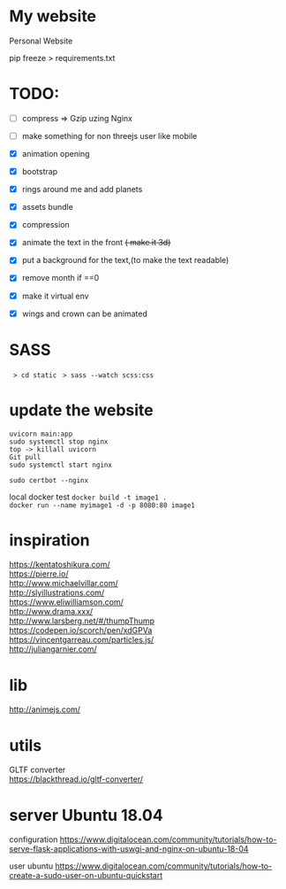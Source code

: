 My website
==========

Personal Website  

pip freeze > requirements.txt

TODO:
=====

 - [ ] compress => Gzip  uzing Nginx
 - [ ] make something for non threejs user like mobile
 - [x] animation opening
 - [x] bootstrap
 - [x] rings around me and add planets
 - [x] assets bundle
 - [x] compression
 - [x] animate the text in the front ~~( make it 3d)~~
 - [x] put a background for the text,(to make the text readable)
 - [x] remove month if ==0
 - [x] make it virtual env
 - [x] wings and crown can be animated


SASS
====
` > cd static`
` > sass --watch scss:css`

update the website
==================

`uvicorn main:app`   
`sudo systemctl stop nginx`  
`top -> killall uvicorn`  
`Git pull`  
`sudo systemctl start nginx`  

`sudo certbot --nginx`

local docker test
`docker build -t image1 .`  
`docker run --name myimage1 -d -p 8080:80 image1`  

inspiration
===============
https://kentatoshikura.com/  
https://pierre.io/  
http://www.michaelvillar.com/  
http://slyillustrations.com/  
https://www.eliwilliamson.com/  
http://www.drama.xxx/  
http://www.larsberg.net/#/thumpThump  
https://codepen.io/scorch/pen/xdGPVa  
https://vincentgarreau.com/particles.js/  
http://juliangarnier.com/

lib 
====
http://animejs.com/  

utils
=====
GLTF converter  
https://blackthread.io/gltf-converter/  

server Ubuntu 18.04
===============

configuration
https://www.digitalocean.com/community/tutorials/how-to-serve-flask-applications-with-uswgi-and-nginx-on-ubuntu-18-04


user ubuntu
https://www.digitalocean.com/community/tutorials/how-to-create-a-sudo-user-on-ubuntu-quickstart